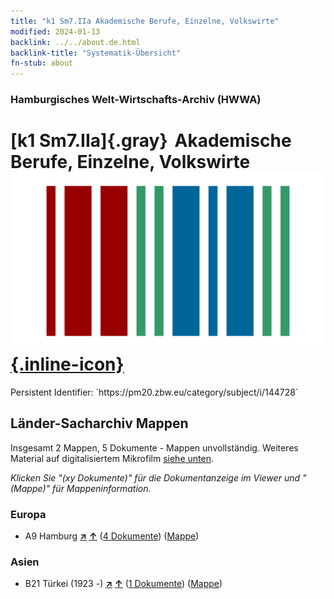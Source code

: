 ```yaml
---
title: "k1 Sm7.IIa Akademische Berufe, Einzelne, Volkswirte"
modified: 2024-01-13
backlink: ../../about.de.html
backlink-title: "Systematik-Übersicht"
fn-stub: about
---
```


### Hamburgisches Welt-Wirtschafts-Archiv (HWWA)

# [k1 Sm7.IIa]{.gray}&#8201; Akademische Berufe, Einzelne, Volkswirte &#160; [![Wikidata](/images/Wikidata-logo.svg "Wikidata"){.inline-icon}](http://www.wikidata.org/entity/Q104700180)

<div class="hint">Persistent Identifier: `https://pm20.zbw.eu/category/subject/i/144728`</div>







## Länder-Sacharchiv Mappen






Insgesamt 2 Mappen, 5 Dokumente - Mappen unvollständig. Weiteres Material auf digitalisiertem Mikrofilm [siehe unten](#filmsections).

_Klicken Sie "(xy Dokumente)" für die Dokumentanzeige im Viewer und "(Mappe)" für Mappeninformation._




### Europa

- A9 Hamburg [**&nearr;**](../../../geo/i/140905/about.de.html "Hamburg (alle Mappen)") [**&uarr;**](../../../geo/about.de.html#A9 "Ländersystematik") (<a href="https://pm20.zbw.eu/iiifview/folder/sh/140905,144728" title="über: Hamburg : Akademische Berufe, Einzelne, Volkswirte" target="_blank">4 Dokumente</a>) ([Mappe](../../../../folder/sh/1409xx/140905/1447xx/144728/about.de.html))

### Asien

- B21 Türkei (1923 -) [**&nearr;**](../../../geo/i/141111/about.de.html "Türkei (1923 -) (alle Mappen)") [**&uarr;**](../../../geo/about.de.html#B21 "Ländersystematik") (<a href="https://pm20.zbw.eu/iiifview/folder/sh/141111,144728" title="über: Türkei (1923 -) : Akademische Berufe, Einzelne, Volkswirte" target="_blank">1 Dokumente</a>) ([Mappe](../../../../folder/sh/1411xx/141111/1447xx/144728/about.de.html))



<a id="filmsections" />













